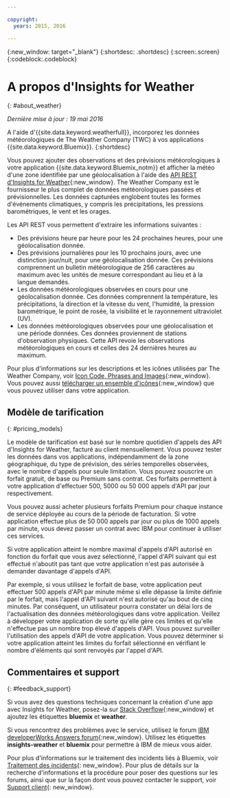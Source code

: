 ```yaml
---

copyright:
  years: 2015, 2016

---
```


{:new_window: target="_blank"}
{:shortdesc: .shortdesc}
{:screen:.screen}
{:codeblock:.codeblock}

# A propos d'Insights for Weather
{: #about_weather}

*Dernière mise à jour : 19 mai 2016*

A l'aide d'{{site.data.keyword.weatherfull}}, incorporez les données météorologiques de The Weather Company (TWC) à vos applications {{site.data.keyword.Bluemix}}.
{:shortdesc}

Vous pouvez ajouter des observations et des prévisions météorologiques à votre application {{site.data.keyword.Bluemix_notm}} et afficher la météo d'une zone identifiée par une géolocalisation à l'aide des [API REST d'Insights for Weather](https://twcservice.{APPDomain}/rest-api/){:new_window}.
The Weather Company est le fournisseur le plus complet de données météorologiques passées et prévisionnelles. Les données
capturées englobent toutes les formes d'événements climatiques, y compris les précipitations, les pressions barométriques, le vent et les orages.

Les API REST vous permettent d'extraire les informations suivantes :

* Des prévisions heure par heure pour les 24 prochaines heures, pour une géolocalisation donnée.
* Des prévisions journalières pour les 10 prochains jours, avec une distinction jour/nuit, pour une géolocalisation donnée. Ces prévisions comprennent un bulletin météorologique de 256 caractères au maximum avec les unités de mesure correspondant au lieu et à la
langue demandés.
* Les données météorologiques observées en cours pour une géolocalisation donnée. Ces données comprennent la température, les précipitations, la
direction et la vitesse du vent, l'humidité,
la pression barométrique, le point de rosée, la visibilité et le rayonnement ultraviolet (UV).
* Les données météorologiques observées pour une géolocalisation et une période données. Ces données proviennent de stations d'observation physiques. Cette API revoie les observations météorologiques en cours et celles des 24 dernières heures au maximum.

Pour plus d'informations sur les descriptions et les icônes utilisées par The Weather Company, voir [Icon Code, Phrases and Images](https://docs.google.com/document/d/1MZwWYqki8Ee-V7c7InBuA5CDVkjb3XJgpc39hI9FsI0/edit?pli=1){:new_window}.
Vous pouvez aussi [télécharger un ensemble d'icônes](https://twcdocs.mybluemix.net/download/weatherinsightsicons.zip){:new_window} que vous pouvez utiliser dans votre application.

## Modèle de tarification
{: #pricing_models}

Le modèle de tarification est basé sur le nombre quotidien d'appels des API d'Insights for Weather, facturé au client mensuellement. Vous pouvez tester les données dans vos applications, indépendamment de la zone géographique, du type de prévision, des séries temporelles observées, avec le nombre d'appels pour seule limitation. Vous
pouvez souscrire un forfait gratuit, de base ou Premium sans contrat. Ces forfaits permettent à votre application d'effectuer 500, 5000 ou 50 000 appels d'API par jour respectivement.

Vous pouvez aussi acheter plusieurs forfaits Premium pour chaque instance de service déployée au cours de la période de facturation. Si votre
application effectue plus de 50 000 appels par jour ou plus de 1000 appels par minute, vous devez passer un contrat avec IBM pour continuer à utiliser ces
services.

Si votre application atteint le nombre maximal d'appels d'API autorisé en fonction du forfait que vous avez sélectionné, l'appel d'API suivant qui
est effectué n'aboutit pas tant que votre application n'est pas autorisée à demander davantage d'appels d'API.

Par exemple, si vous utilisez le forfait
de base, votre application peut effectuer 500 appels d'API par minute même si elle dépasse la limite définie par le forfait, mais l'appel d'API suivant
n'est autorisé qu'au bout de cinq minutes. Par conséquent, un utilisateur pourra constater un délai lors de l'actualisation des données météorologiques dans votre application. Veillez à développer votre application de sorte qu'elle gère ces limites et qu'elle n'effectue pas un nombre trop élevé d'appels d'API. Vous pouvez surveiller l'utilisation des appels d'API de votre application. Vous pouvez déterminer si votre application atteint les
limites du forfait sélectionné en vérifiant le nombre d'éléments qui sont renvoyés par l'appel d'API.

## Commentaires et support
{: #feedback_support}

Si vous avez des questions techniques concernant la création d'une app avec Insights for Weather,
posez-la sur [Stack Overflow](http://stackoverflow.com/search?q=weather+bluemix){:new_window} et ajoutez les étiquettes **bluemix** et **weather**.

Si vous rencontrez des problèmes avec le service, utilisez le forum [IBM developerWorks Answers forum](https://developer.ibm.com/answers/topics/insights-weather/?smartspace=bluemix){:new_window}.
Utilisez les étiquettes
**insights-weather** et **bluemix** pour permettre à IBM de mieux vous aider.

Pour plus d'informations sur le traitement des incidents liés à Bluemix, voir [Traitement des incidents](https://console.{DomainName}/docs/troubleshoot/troubleshoot.html){: new_window}.
Pour plus de détails sur la recherche d'informations et la procédure pour poser des questions sur les forums, ainsi que sur la façon dont vous pouvez contacter le support, voir [Support client](https://console.{DomainName}/docs/support/index.html#getting-customer-support){: new_window}.
